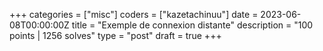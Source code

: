 +++
categories = ["misc"]
coders = ["kazetachinuu"]
date = 2023-06-08T00:00:00Z
title = "Exemple de connexion distante"
description = "100 points | 1256 solves"
type = "post"
draft = true
+++